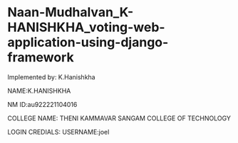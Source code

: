 # Naan-Mudhalvan_K-HANISHKHA_voting-web-application-using-django-framework
Implemented by: K.Hanishkha

NAME:K.HANISHKHA

NM ID:au922221104016

COLLEGE NAME: THENI KAMMAVAR SANGAM COLLEGE OF TECHNOLOGY

LOGIN CREDIALS:
USERNAME:joel



